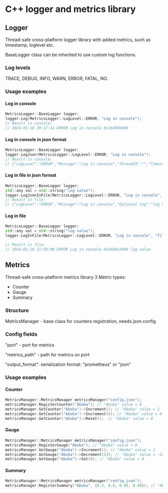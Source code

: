 # C++ logger and metrics library

## Logger

Thread-safe cross-platform logger library with added metrics, such as timestamp, loglevel etc.

BaseLogger class can be inherited to use custom log functions.

### Log levels

TRACE, DEBUG, INFO, WARN, ERROR, FATAL, NO.

### Usage examples

#### Log in console
```cpp
MetricsLogger::BaseLogger logger;
logger.Log(MetricsLogger::LogLevel::ERROR, "Log in console");
// Result in console:
// 2024-03-10 20:17:14 ERROR Log in console 0x16d69b000
```

#### Log in console in json format
```cpp
MetricsLogger::BaseLogger logger;
logger.LogJson(MetricsLogger::LogLevel::ERROR, "Log in console");
// Result in console:
// {"LogLevel":"ERROR","Message":"Log in console","ThreadId":"","Timestamp":"2024-03-10 21:23:08","TreadId":"0x16f3d3000"}
```

#### Log in file in json format
```cpp
MetricsLogger::BaseLogger logger;
std::any val = std::string("log value");
logger.LogJsonInFile(MetricsLogger::LogLevel::ERROR, "Log in console", "file.txt", {{"Optional log", val}});
// Result in file:
// {"LogLevel":"ERROR","Message":"Log in console","Optional log":"log value","ThreadId":"0x16b727000","Timestamp":"2024-03-10 21:55:56"}
```

#### Log in file
```cpp
MetricsLogger::BaseLogger logger;
std::any val = std::string("log value");
logger.LogInFile(MetricsLogger::LogLevel::ERROR, "Log in console", "file.txt", {{"Optional log", val}});

// Result in file:
// 2024-03-10 21:58:08 ERROR Log in console 0x16b8a3000 log value
```

## Metrics

Thread-safe cross-platform metrics library
3 Metric types: 
* Counter
* Gauge
* Summary

### Structure

MetricsManager - base class for counters registration, needs json config

### Config fields

"port" - port for metrics

"metrics_path" - path for metrics on port

"output_format": serialization format: "prometheus" or "json"

### Usage examples

#### Counter
```cpp
MetricsManager::MetricsManager metricsManager("config.json");
metricsManager.RegisterCounter("Aboba"); // "Aboba" value = 0
metricsManager.GetCounter("Aboba")->Increment(); // "Aboba" value = 1
metricsManager.GetCounter("Aboba")->Increment(5); // "Aboba" value = 6
metricsManager.GetCounter("Aboba")->Reset();  // "Aboba" value = 0
```

#### Gauge
```cpp
MetricsManager::MetricsManager metricsManager("config.json");
metricsManager.RegisterGauge("Aboba"); // "Aboba" value = 0
metricsManager.GetGauge("Aboba")->Increment(); // "Aboba" value = 1
metricsManager.GetGauge("Aboba")->Decrement(23); // "Aboba" value = -22
metricsManager.GetGauge("Aboba")->Set(0); // "Aboba" value = 0
```

#### Summary
```cpp
MetricsManager::MetricsManager metricsManager("config.json");
metricsManager.RegisterSummary("Aboba", {0.3, 0.5, 0.95, 0.99}); // "Aboba" summary would calc {0.3, 0.5, 0.95, 0.99} percentiles
```



  
